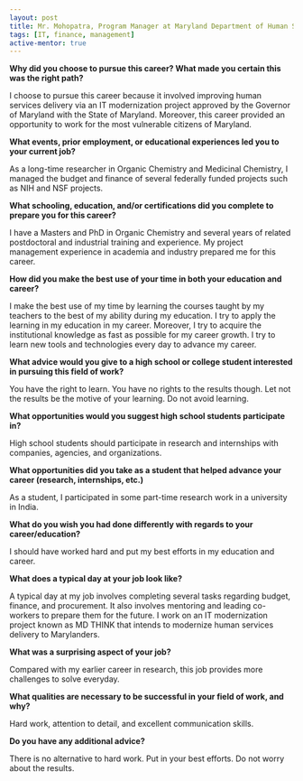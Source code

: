 ```yaml
---
layout: post
title: Mr. Mohopatra, Program Manager at Maryland Department of Human Services
tags: [IT, finance, management]
active-mentor: true
---
```


**Why did you choose to pursue this career?  What made you certain this was the right path?**

I choose to pursue this career because it involved improving human services delivery via an IT modernization project approved by the Governor of Maryland with the State of Maryland. Moreover, this career provided an opportunity to work for the most vulnerable citizens of Maryland.

**What events, prior employment, or educational experiences led you to your current job?**

As a long-time researcher in Organic Chemistry and Medicinal Chemistry, I managed the budget and finance of several federally funded projects such as NIH and NSF projects.

**What schooling, education, and/or certifications did you complete to prepare you for this career?**

I have a Masters and PhD in Organic Chemistry and several years of related postdoctoral and industrial training and experience. My project management experience in academia and industry prepared me for this career.

**How did you make the best use of your time in both your education and career?**

I make the best use of my time by learning the courses taught by my teachers to the best of my ability during my education. I try to apply the learning in my education in my career. Moreover, I try to acquire the institutional knowledge as fast as possible for my career growth. I try to learn new tools and technologies every day to advance my career.

**What advice would you give to a high school or college student interested in pursuing this field of work?**

You have the right to learn. You have no rights to the results though. Let not the results be the motive of your learning. Do not avoid learning.

**What opportunities would you suggest high school students participate in?**

High school students should participate in research and internships with companies, agencies, and organizations.

**What opportunities did you take as a student that helped advance your career (research, internships, etc.)**

As a student, I participated in some part-time research work in a university in India.

**What do you wish you had done differently with regards to your career/education?**

I should have worked hard and put my best efforts in my education and career.

**What does a typical day at your job look like?**

A typical day at my job involves completing several tasks regarding budget, finance, and procurement. It also involves mentoring and leading co-workers to prepare them for the future. I work on an IT modernization project known as MD THINK that intends to modernize human services delivery to Marylanders.

**What was a surprising aspect of your job?**

Compared with my earlier career in research, this job provides more challenges to solve everyday.

**What qualities are necessary to be successful in your field of work, and why?**

Hard work, attention to detail, and excellent communication skills.

**Do you have any additional advice?**

There is no alternative to hard work. Put in your best efforts. Do not worry about the results.
